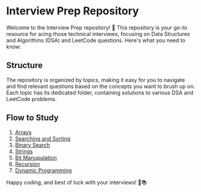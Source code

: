 # Interview Prep Repository

Welcome to the Interview Prep repository! 🚀 This repository is your go-to resource for acing those technical interviews, focusing on Data Structures and Algorithms (DSA) and LeetCode questions. Here's what you need to know:

## Structure

The repository is organized by topics, making it easy for you to navigate and find relevant questions based on the concepts you want to brush up on. Each topic has its dedicated folder, containing solutions to various DSA and LeetCode problems.


## Flow to Study

1. [Arrays](https://github.com/piyushhagarwal/DSA_Placements/tree/main/Arrays)
2. [Searching and Sorting](https://github.com/piyushhagarwal/DSA_Placements/tree/main/SearchingSorting)
3. [Binary Search](https://github.com/piyushhagarwal/DSA_Placements/tree/main/BinarySearch)
4. [Strings](https://github.com/piyushhagarwal/DSA_Placements/tree/main/Strings)
5. [Bit Manupulation](https://github.com/piyushhagarwal/DSA_Placements/tree/main/BitManupulation)
6. [Recursion](https://github.com/piyushhagarwal/DSA_Placements/tree/main/Recursion)
7. [Dynamic Programming](https://github.com/piyushhagarwal/DSA_Placements/tree/main/DynamicProgramming)



Happy coding, and best of luck with your interviews! 🚀📚
